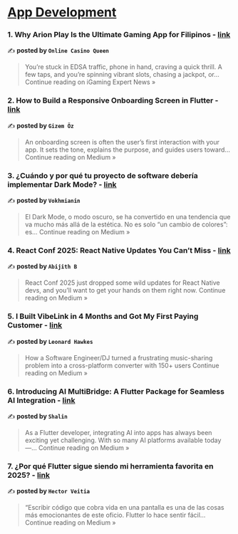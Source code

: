 
<h1><a href=https://medium.com/tag/mobile-app-development/recommended target="_blank" rel="noopener noreferrer">App Development</a></h1>
<h3>1. Why Arion Play Is the Ultimate Gaming App for Filipinos - <a href="https://medium.com/igaming-expert-news/why-arion-play-is-the-ultimate-gaming-app-for-filipinos-5a16c7ecb1db?source=rss------mobile_app_development-5" target="_blank" rel="noopener noreferrer">link</a></h3>

✍️ **posted by `Online Casino Queen`**

<blockquote>You’re stuck in EDSA traffic, phone in hand, craving a quick thrill. A few taps, and you’re spinning vibrant slots, chasing a jackpot, or…
Continue reading on iGaming Expert News »</blockquote>

<h3>2. How to Build a Responsive Onboarding Screen in Flutter - <a href="https://medium.com/@gizozem.oz/how-to-build-a-responsive-onboarding-screen-in-flutter-61c204da1565?source=rss------mobile_app_development-5" target="_blank" rel="noopener noreferrer">link</a></h3>

✍️ **posted by `Gizem Öz`**

<blockquote>An onboarding screen is often the user’s first interaction with your app. It sets the tone, explains the purpose, and guides users toward…
Continue reading on Medium »</blockquote>

<h3>3. ¿Cuándo y por qué tu proyecto de software debería implementar Dark Mode? - <a href="https://medium.com/@vokhmianin/cu%C3%A1ndo-y-por-qu%C3%A9-tu-proyecto-de-software-deber%C3%ADa-implementar-dark-mode-0021de2f9c75?source=rss------mobile_app_development-5" target="_blank" rel="noopener noreferrer">link</a></h3>

✍️ **posted by `Vokhmianin`**

<blockquote>El Dark Mode, o modo oscuro, se ha convertido en una tendencia que va mucho más allá de la estética. No es solo “un cambio de colores”: es…
Continue reading on Medium »</blockquote>

<h3>4. React Conf 2025: React Native Updates You Can’t Miss - <a href="https://medium.com/@abijith.b/react-conf-2025-react-native-updates-you-cant-miss-fe60c0136af8?source=rss------mobile_app_development-5" target="_blank" rel="noopener noreferrer">link</a></h3>

✍️ **posted by `Abijith B`**

<blockquote>React Conf 2025 just dropped some wild updates for React Native devs, and you’ll want to get your hands on them right now.
Continue reading on Medium »</blockquote>

<h3>5. I Built VibeLink in 4 Months and Got My First Paying Customer - <a href="https://medium.com/@leonardhawkesjr/i-built-vibelink-in-4-months-and-got-my-first-paying-customer-59089e580cd9?source=rss------mobile_app_development-5" target="_blank" rel="noopener noreferrer">link</a></h3>

✍️ **posted by `Leonard Hawkes`**

<blockquote>How a Software Engineer/DJ turned a frustrating music-sharing problem into a cross-platform converter with 150+ users
Continue reading on Medium »</blockquote>

<h3>6. Introducing AI MultiBridge: A Flutter Package for Seamless AI Integration - <a href="https://medium.com/@2002shalin/introducing-ai-multibridge-a-flutter-package-for-seamless-ai-integration-8ef31a4c1be4?source=rss------mobile_app_development-5" target="_blank" rel="noopener noreferrer">link</a></h3>

✍️ **posted by `Shalin`**

<blockquote>As a Flutter developer, integrating AI into apps has always been exciting yet challenging. With so many AI platforms available today —…
Continue reading on Medium »</blockquote>

<h3>7. ¿Por qué Flutter sigue siendo mi herramienta favorita en 2025? - <a href="https://medium.com/@hveitia86/por-qu%C3%A9-flutter-sigue-siendo-mi-herramienta-favorita-en-2025-d1cd90d8f36d?source=rss------mobile_app_development-5" target="_blank" rel="noopener noreferrer">link</a></h3>

✍️ **posted by `Hector Veitia`**

<blockquote>“Escribir código que cobra vida en una pantalla es una de las cosas más emocionantes de este oficio. Flutter lo hace sentir fácil…
Continue reading on Medium »</blockquote>

